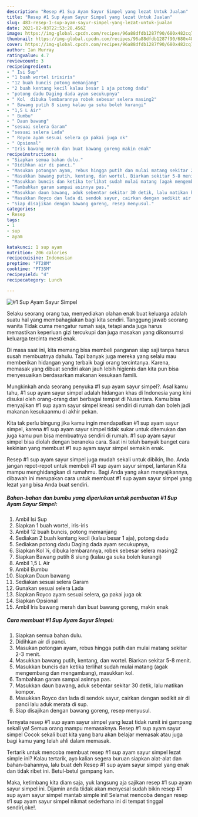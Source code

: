 ```yaml
---
description: "Resep #1 Sup Ayam Sayur Simpel yang lezat Untuk Jualan"
title: "Resep #1 Sup Ayam Sayur Simpel yang lezat Untuk Jualan"
slug: 483-resep-1-sup-ayam-sayur-simpel-yang-lezat-untuk-jualan
date: 2021-02-03T22:53:28.456Z
image: https://img-global.cpcdn.com/recipes/96a88dfdb1287f90/680x482cq70/1-sup-ayam-sayur-simpel-foto-resep-utama.jpg
thumbnail: https://img-global.cpcdn.com/recipes/96a88dfdb1287f90/680x482cq70/1-sup-ayam-sayur-simpel-foto-resep-utama.jpg
cover: https://img-global.cpcdn.com/recipes/96a88dfdb1287f90/680x482cq70/1-sup-ayam-sayur-simpel-foto-resep-utama.jpg
author: Ian Murray
ratingvalue: 4.7
reviewcount: 3
recipeingredient:
- " Isi Sup"
- "1 buah wortel irisiris"
- "12 buah buncis potong memanjang"
- "2 buah kentang kecil kalau besar 1 aja potong dadu"
- "potong dadu Daging dada ayam secukupnya"
- " Kol  dibuka lembarannya robek sebesar selera masing2"
- " Bawang putih 8 siung kalau ga suka boleh kurangi"
- "1,5 L Air"
- " Bumbu"
- " Daun bawang"
- "sesuai selera Garam"
- "sesuai selera Lada"
- " Royco ayam sesuai selera ga pakai juga ok"
- " Opsional"
- "Iris bawang merah dan buat bawang goreng makin enak"
recipeinstructions:
- "Siapkan semua bahan dulu."
- "Didihkan air di panci."
- "Masukan potongan ayam, rebus hingga putih dan mulai matang sekitar 2-3 menit."
- "Masukkan bawang putih, kentang, dan wortel. Biarkan sekitar 5-8 menit."
- "Masukkan buncis dan ketika terlihat sudah mulai matang (agak mengembang dan mengambang), masukkan kol."
- "Tambahkan garam sampai asinnya pas."
- "Masukkan daun bawang, aduk sebentar sekitar 30 detik, lalu matikan kompor."
- "Masukkan Royco dan lada di sendok sayur, cairkan dengan sedikit air di panci lalu aduk merata di sup."
- "Siap disajikan dengan bawang goreng, resep menyusul."
categories:
- Resep
tags:
- 1
- sup
- ayam

katakunci: 1 sup ayam 
nutrition: 206 calories
recipecuisine: Indonesian
preptime: "PT28M"
cooktime: "PT35M"
recipeyield: "4"
recipecategory: Lunch

---
```



![#1 Sup Ayam Sayur Simpel](https://img-global.cpcdn.com/recipes/96a88dfdb1287f90/680x482cq70/1-sup-ayam-sayur-simpel-foto-resep-utama.jpg)

Selaku seorang orang tua, menyediakan olahan enak buat keluarga adalah suatu hal yang membahagiakan bagi kita sendiri. Tanggung jawab seorang  wanita Tidak cuma mengatur rumah saja, tetapi anda juga harus memastikan keperluan gizi tercukupi dan juga masakan yang dikonsumsi keluarga tercinta mesti enak.

Di masa  saat ini, kita memang bisa membeli panganan siap saji tanpa harus susah membuatnya dahulu. Tapi banyak juga mereka yang selalu mau memberikan hidangan yang terbaik bagi orang tercintanya. Karena, memasak yang dibuat sendiri akan jauh lebih higienis dan kita pun bisa menyesuaikan berdasarkan makanan kesukaan famili. 



Mungkinkah anda seorang penyuka #1 sup ayam sayur simpel?. Asal kamu tahu, #1 sup ayam sayur simpel adalah hidangan khas di Indonesia yang kini disukai oleh orang-orang dari berbagai tempat di Nusantara. Kamu bisa menyajikan #1 sup ayam sayur simpel kreasi sendiri di rumah dan boleh jadi makanan kesukaanmu di akhir pekan.

Kita tak perlu bingung jika kamu ingin mendapatkan #1 sup ayam sayur simpel, karena #1 sup ayam sayur simpel tidak sukar untuk ditemukan dan juga kamu pun bisa membuatnya sendiri di rumah. #1 sup ayam sayur simpel bisa diolah dengan beraneka cara. Saat ini telah banyak banget cara kekinian yang membuat #1 sup ayam sayur simpel semakin enak.

Resep #1 sup ayam sayur simpel juga mudah sekali untuk dibikin, lho. Anda jangan repot-repot untuk membeli #1 sup ayam sayur simpel, lantaran Kita mampu menghidangkan di rumahmu. Bagi Anda yang akan menyajikannya, dibawah ini merupakan cara untuk membuat #1 sup ayam sayur simpel yang lezat yang bisa Anda buat sendiri.

<!--inarticleads1-->

##### Bahan-bahan dan bumbu yang diperlukan untuk pembuatan #1 Sup Ayam Sayur Simpel:

1. Ambil  Isi Sup
1. Siapkan 1 buah wortel, iris-iris
1. Ambil 12 buah buncis, potong memanjang
1. Sediakan 2 buah kentang kecil (kalau besar 1 aja), potong dadu
1. Sediakan potong dadu Daging dada ayam secukupnya,
1. Siapkan  Kol ¼, dibuka lembarannya, robek sebesar selera masing2
1. Siapkan  Bawang putih 8 siung (kalau ga suka boleh kurangi)
1. Ambil 1,5 L Air
1. Ambil  Bumbu
1. Siapkan  Daun bawang
1. Sediakan sesuai selera Garam
1. Gunakan sesuai selera Lada
1. Siapkan  Royco ayam sesuai selera, ga pakai juga ok
1. Siapkan  Opsional
1. Ambil Iris bawang merah dan buat bawang goreng, makin enak




<!--inarticleads2-->

##### Cara membuat #1 Sup Ayam Sayur Simpel:

1. Siapkan semua bahan dulu.
1. Didihkan air di panci.
1. Masukan potongan ayam, rebus hingga putih dan mulai matang sekitar 2-3 menit.
1. Masukkan bawang putih, kentang, dan wortel. Biarkan sekitar 5-8 menit.
1. Masukkan buncis dan ketika terlihat sudah mulai matang (agak mengembang dan mengambang), masukkan kol.
1. Tambahkan garam sampai asinnya pas.
1. Masukkan daun bawang, aduk sebentar sekitar 30 detik, lalu matikan kompor.
1. Masukkan Royco dan lada di sendok sayur, cairkan dengan sedikit air di panci lalu aduk merata di sup.
1. Siap disajikan dengan bawang goreng, resep menyusul.




Ternyata resep #1 sup ayam sayur simpel yang lezat tidak rumit ini gampang sekali ya! Semua orang mampu memasaknya. Resep #1 sup ayam sayur simpel Cocok sekali buat kita yang baru akan belajar memasak atau juga bagi kamu yang telah ahli dalam memasak.

Tertarik untuk mencoba membuat resep #1 sup ayam sayur simpel lezat simple ini? Kalau tertarik, ayo kalian segera buruan siapkan alat-alat dan bahan-bahannya, lalu buat deh Resep #1 sup ayam sayur simpel yang enak dan tidak ribet ini. Betul-betul gampang kan. 

Maka, ketimbang kita diam saja, yuk langsung aja sajikan resep #1 sup ayam sayur simpel ini. Dijamin anda tiidak akan menyesal sudah bikin resep #1 sup ayam sayur simpel mantab simple ini! Selamat mencoba dengan resep #1 sup ayam sayur simpel nikmat sederhana ini di tempat tinggal sendiri,oke!.

